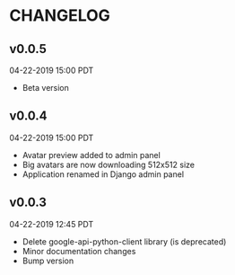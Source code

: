 # CHANGELOG

## v0.0.5
04-22-2019 15:00 PDT

  *  Beta version

## v0.0.4
04-22-2019 15:00 PDT

  *  Avatar preview added to admin panel
  *  Big avatars are now downloading 512x512 size
  *  Application renamed in Django admin panel

## v0.0.3
04-22-2019 12:45 PDT

  *  Delete google-api-python-client library (is deprecated)
  *  Minor documentation changes
  *  Bump version